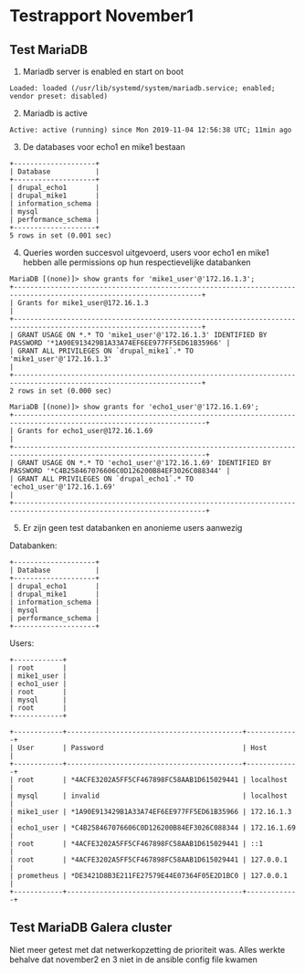 # Testrapport November1

## Test MariaDB

1. Mariadb server is enabled en start on boot

```
Loaded: loaded (/usr/lib/systemd/system/mariadb.service; enabled; vendor preset: disabled)
```

2. Mariadb is active

```
Active: active (running) since Mon 2019-11-04 12:56:38 UTC; 11min ago
```

3. De databases voor echo1 en mike1 bestaan

```
+--------------------+
| Database           |
+--------------------+
| drupal_echo1       |
| drupal_mike1       |
| information_schema |
| mysql              |
| performance_schema |
+--------------------+
5 rows in set (0.001 sec)
```

4. Queries worden succesvol uitgevoerd, users voor echo1 en mike1 hebben alle permissions op hun respectievelijke databanken
```
MariaDB [(none)]> show grants for 'mike1_user'@'172.16.1.3';
+--------------------------------------------------------------------------------------------------------------------+
| Grants for mike1_user@172.16.1.3                                                                                   |
+--------------------------------------------------------------------------------------------------------------------+
| GRANT USAGE ON *.* TO 'mike1_user'@'172.16.1.3' IDENTIFIED BY PASSWORD '*1A90E913429B1A33A74EF6EE977FF5ED61B35966' |
| GRANT ALL PRIVILEGES ON `drupal_mike1`.* TO 'mike1_user'@'172.16.1.3'                                              |
+--------------------------------------------------------------------------------------------------------------------+
2 rows in set (0.000 sec)

MariaDB [(none)]> show grants for 'echo1_user'@'172.16.1.69';
+---------------------------------------------------------------------------------------------------------------------+
| Grants for echo1_user@172.16.1.69                                                                                   |
+---------------------------------------------------------------------------------------------------------------------+
| GRANT USAGE ON *.* TO 'echo1_user'@'172.16.1.69' IDENTIFIED BY PASSWORD '*C4B258467076606C0D126200B84EF3026C088344' |
| GRANT ALL PRIVILEGES ON `drupal_echo1`.* TO 'echo1_user'@'172.16.1.69'                                              |
+---------------------------------------------------------------------------------------------------------------------+
```

5. Er zijn geen test databanken en anonieme users aanwezig

Databanken:

```
+--------------------+   
| Database           |   
+--------------------+   
| drupal_echo1       |   
| drupal_mike1       |   
| information_schema |   
| mysql              |   
| performance_schema |   
+--------------------+
```

Users:

```
+------------+
| root       |
| mike1_user |
| echo1_user |
| root       |
| mysql      |
| root       |
+------------+
```
```
+------------+-------------------------------------------+-------------+
| User       | Password                                  | Host        |
+------------+-------------------------------------------+-------------+
| root       | *4ACFE3202A5FF5CF467898FC58AAB1D615029441 | localhost   |
| mysql      | invalid                                   | localhost   |
| mike1_user | *1A90E913429B1A33A74EF6EE977FF5ED61B35966 | 172.16.1.3  |
| echo1_user | *C4B258467076606C0D126200B84EF3026C088344 | 172.16.1.69 |
| root       | *4ACFE3202A5FF5CF467898FC58AAB1D615029441 | ::1         |
| root       | *4ACFE3202A5FF5CF467898FC58AAB1D615029441 | 127.0.0.1   |
| prometheus | *DE3421D8B3E211FE27579E44E07364F05E2D1BC0 | 127.0.0.1   |
+------------+-------------------------------------------+-------------+
```

## Test MariaDB Galera cluster

Niet meer getest met dat netwerkopzetting de prioriteit was.
Alles werkte behalve dat november2 en 3 niet in de ansible config file kwamen
